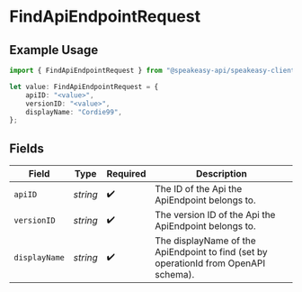 # FindApiEndpointRequest

## Example Usage

```typescript
import { FindApiEndpointRequest } from "@speakeasy-api/speakeasy-client-sdk-typescript/sdk/models/operations";

let value: FindApiEndpointRequest = {
    apiID: "<value>",
    versionID: "<value>",
    displayName: "Cordie99",
};
```

## Fields

| Field                                                                                | Type                                                                                 | Required                                                                             | Description                                                                          |
| ------------------------------------------------------------------------------------ | ------------------------------------------------------------------------------------ | ------------------------------------------------------------------------------------ | ------------------------------------------------------------------------------------ |
| `apiID`                                                                              | *string*                                                                             | :heavy_check_mark:                                                                   | The ID of the Api the ApiEndpoint belongs to.                                        |
| `versionID`                                                                          | *string*                                                                             | :heavy_check_mark:                                                                   | The version ID of the Api the ApiEndpoint belongs to.                                |
| `displayName`                                                                        | *string*                                                                             | :heavy_check_mark:                                                                   | The displayName of the ApiEndpoint to find (set by operationId from OpenAPI schema). |